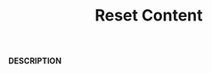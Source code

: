 ﻿---
category: 2xx
code: 205
cover: https://firebasestorage.googleapis.com/v0/b/capy-http.appspot.com/o/Capy205.webp?alt=media
coverAlt: Reset Content
description: Reset Content
pubDate: 2014-06-01
tags:
- 2xx
title: Reset Content
---

__DESCRIPTION__